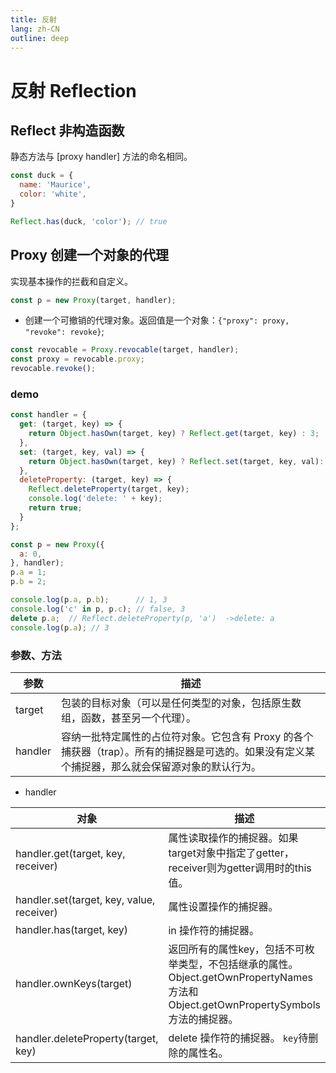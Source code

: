 ```yaml
---
title: 反射
lang: zh-CN
outline: deep
---
```


# 反射 Reflection
## Reflect 非构造函数
静态方法与 [proxy handler] 方法的命名相同。

```js
const duck = {
  name: 'Maurice',
  color: 'white',
}

Reflect.has(duck, 'color'); // true
```
## Proxy 创建一个对象的代理
实现基本操作的拦截和自定义。

```js
const p = new Proxy(target, handler);
```
* 创建一个可撤销的代理对象。返回值是一个对象：`{"proxy": proxy, "revoke": revoke}`;
```js
const revocable = Proxy.revocable(target, handler);
const proxy = revocable.proxy;
revocable.revoke();
```

### demo
```js
const handler = {
  get: (target, key) => {
    return Object.hasOwn(target, key) ? Reflect.get(target, key) : 3;
  },
  set: (target, key, val) => {
    return Object.hasOwn(target, key) ? Reflect.set(target, key, val): false;
  },
  deleteProperty: (target, key) => {
    Reflect.deleteProperty(target, key);
    console.log('delete: ' + key);
    return true;
  }
};

const p = new Proxy({
  a: 0,
}, handler);
p.a = 1;
p.b = 2;

console.log(p.a, p.b);      // 1, 3
console.log('c' in p, p.c); // false, 3
delete p.a;  // Reflect.deleteProperty(p, 'a')  ->delete: a
console.log(p.a); // 3
```

### 参数、方法
|  参数   | 描述              |
| ------- | ---------------------------|
| target | 包装的目标对象（可以是任何类型的对象，包括原生数组，函数，甚至另一个代理）。 |
| handler | 容纳一批特定属性的占位符对象。它包含有 Proxy 的各个捕获器（trap）。所有的捕捉器是可选的。如果没有定义某个捕捉器，那么就会保留源对象的默认行为。|

* handler

|  对象   | 描述              |
| ------- | ---------------------------|
| handler.get(target, key, receiver) | 属性读取操作的捕捉器。如果target对象中指定了getter，receiver则为getter调用时的this值。 |
| handler.set(target, key, value, receiver) | 属性设置操作的捕捉器。 |
| handler.has(target, key) | in 操作符的捕捉器。 |
| handler.ownKeys(target) | 返回所有的属性key，包括不可枚举类型，不包括继承的属性。 Object.getOwnPropertyNames 方法和 Object.getOwnPropertySymbols 方法的捕捉器。 |
| handler.deleteProperty(target, key) | delete 操作符的捕捉器。 `key`待删除的属性名。|

